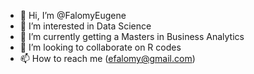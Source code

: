 - 👋 Hi, I’m @FalomyEugene
- 👀 I’m interested in Data Science
- 🌱 I’m currently getting a Masters in Business Analytics
- 💞️ I’m looking to collaborate on R codes
- 📫 How to reach me (efalomy@gmail.com)

<!---
FalomyEugene/FalomyEugene is a ✨ special ✨ repository because its `README.md` (this file) appears on your GitHub profile.
You can click the Preview link to take a look at your changes.
--->
